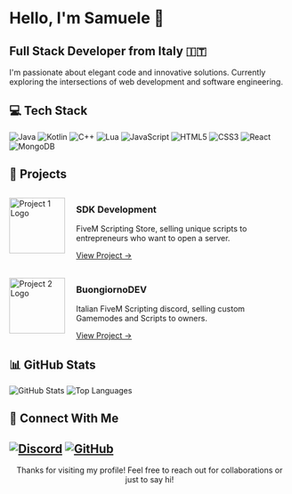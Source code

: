 # Hello, I'm Samuele 👋

## Full Stack Developer from Italy 🇮🇹
I'm passionate about elegant code and innovative solutions. Currently exploring the intersections of web development and software engineering.

## 💻 Tech Stack
![Java](https://img.shields.io/badge/Java-ED8B00?style=flat-square&logo=openjdk&logoColor=white)
![Kotlin](https://img.shields.io/badge/Kotlin-0095D5?style=flat-square&logo=kotlin&logoColor=white)
![C++](https://img.shields.io/badge/C%2B%2B-00599C?style=flat-square&logo=c%2B%2B&logoColor=white)
![Lua](https://img.shields.io/badge/Lua-2C2D72?style=flat-square&logo=lua&logoColor=white)
![JavaScript](https://img.shields.io/badge/JavaScript-F7DF1E?style=flat-square&logo=javascript&logoColor=black)
![HTML5](https://img.shields.io/badge/HTML5-E34F26?style=flat-square&logo=html5&logoColor=white)
![CSS3](https://img.shields.io/badge/CSS3-1572B6?style=flat-square&logo=css3&logoColor=white)
![React](https://img.shields.io/badge/React-20232A?style=flat-square&logo=react&logoColor=61DAFB)
![MongoDB](https://img.shields.io/badge/MongoDB-4EA94B?style=flat-square&logo=mongodb&logoColor=white)

## 🌟 Projects

<div style="display: flex; align-items: center; margin-bottom: 20px;">
  <img src="https://github.com/user-attachments/assets/b69b5b17-c0d2-4d6f-804b-a56bb84ef6f7" width="100" alt="Project 1 Logo">
  <div style="margin-left: 20px;">
    <h3>SDK Development</h3>
    <p>FiveM Scripting Store, selling unique scripts to entrepreneurs who want to open a server.</p>
    <a href="https://discord.gg/gHvYZfQy7d">View Project →</a>
  </div>
</div>
<div style="display: flex; align-items: center; margin-bottom: 20px;">
  <img src="https://github.com/user-attachments/assets/9df9dad7-d545-4253-b4b0-3f2dd3f8da1e" width="100" alt="Project 2 Logo">
  <div style="margin-left: 20px;">
    <h3>BuongiornoDEV</h3>
    <p>Italian FiveM Scripting discord, selling custom Gamemodes and Scripts to owners.</p>
    <a href="https://discord.gg/YJVCbRJ4Kt">View Project →</a>
  </div>
</div>

## 📊 GitHub Stats
![GitHub Stats](https://github-readme-stats.vercel.app/api?username=SamuSonoIo&show_icons=true&theme=dark&count_private=true&hide_border=true)
![Top Languages](https://github-readme-stats.vercel.app/api/top-langs/?username=SamuSonoIo&layout=compact&theme=dark&hide_border=true)
## 🔗 Connect With Me
[![Discord](https://img.shields.io/badge/Discord-SamuSonoIo-7289DA?style=flat-square&logo=discord&logoColor=white)](https://discord.com/users/959199862593818695)
[![GitHub](https://img.shields.io/badge/GitHub-SamuSonoIo-181717?style=flat-square&logo=github&logoColor=white)](https://github.com/SamuSonoIo)
---
<p align="center">Thanks for visiting my profile! Feel free to reach out for collaborations or just to say hi!</p>
